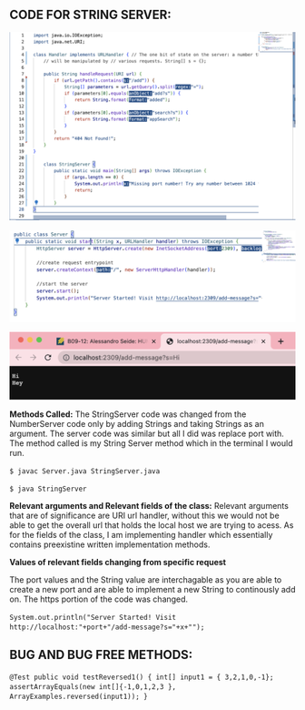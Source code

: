 **CODE FOR STRING SERVER:**
------------------------

![Image](Codeforlab.png)

![Image](Servercode.png)

![Image](Proofforlab.png)

**Methods Called:**
 The StringServer code was changed from the NumberServer code only by adding Strings and taking Strings as an argument. The server code was similar but all I did was replace port with. The method called is my String Server method which in the terminal I would run.


`$ javac Server.java StringServer.java`

`$ java StringServer`

**Relevant arguments and Relevant fields of the class:**
Relevant arguments that are of significance are URI url handler, without this we would not be able to get the overall url that holds the local host we are trying to acess. As for the fields of the class, I am implementing handler which essentially contains preexistine written implementation methods.


**Values of relevant fields changing from specific request**

The port values and the String value are interchagable as you are able to create a new port and are able to implement a new String to continously add on. The https portion of the code was changed.

`System.out.println("Server Started! Visit http://localhost:"+port+"/add-message?s="+x+"");`



**BUG AND BUG FREE METHODS:**
-----------------------------


`@Test
public void testReversed1() {
  int[] input1 = { 3,2,1,0,-1};
  assertArrayEquals(new int[]{-1,0,1,2,3 }, ArrayExamples.reversed(input1));
}`



